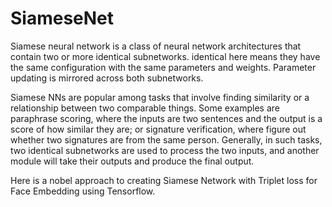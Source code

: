 # SiameseNet
Siamese neural network is a class of neural network architectures that contain two or more identical subnetworks. identical here means they have the same configuration with the same parameters and weights. Parameter updating is mirrored across both subnetworks.

Siamese NNs are popular among tasks that involve finding similarity or a relationship between two comparable things. Some examples are paraphrase scoring, where the inputs are two sentences and the output is a score of how similar they are; or signature verification, where figure out whether two signatures are from the same person. Generally, in such tasks, two identical subnetworks are used to process the two inputs, and another module will take their outputs and produce the final output.

Here is a nobel approach to creating Siamese Network with Triplet loss for Face Embedding using Tensorflow.
